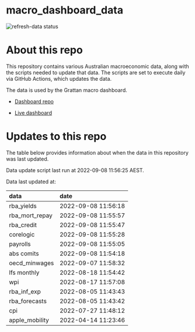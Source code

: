 
<!-- README.md is generated from README.Rmd. Please edit that file -->

# macro\_dashboard\_data

<!-- badges: start -->

![refresh-data
status](https://github.com/grattan/macro_dashboard_data/workflows/refresh-data/badge.svg)

<!-- badges: end -->

# About this repo

This repository contains various Australian macroeconomic data, along
with the scripts needed to update that data. The scripts are set to
execute daily via GitHub Actions, which updates the data.

The data is used by the Grattan macro dashboard.

  - [Dashboard repo](https://github.com/grattan/macrodashboard)

  - [Live dashboard](https://mattcowgill.shinyapps.io/macrodashboard/)

# Updates to this repo

The table below provides information about when the data in this
repository was last updated.

Data update script last run at 2022-09-08 11:56:25 AEST.

Data last updated at:

| data             | date                |
| :--------------- | :------------------ |
| rba\_yields      | 2022-09-08 11:56:18 |
| rba\_mort\_repay | 2022-09-08 11:55:57 |
| rba\_credit      | 2022-09-08 11:55:47 |
| corelogic        | 2022-09-08 11:55:28 |
| payrolls         | 2022-09-08 11:55:05 |
| abs comits       | 2022-09-08 11:54:18 |
| oecd\_minwages   | 2022-09-07 11:58:32 |
| lfs monthly      | 2022-08-18 11:54:42 |
| wpi              | 2022-08-17 11:57:08 |
| rba\_inf\_exp    | 2022-08-05 11:43:43 |
| rba\_forecasts   | 2022-08-05 11:43:42 |
| cpi              | 2022-07-27 11:48:12 |
| apple\_mobility  | 2022-04-14 11:23:46 |
